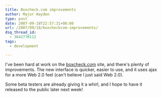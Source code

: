 ```yaml
---
title: Boxcheck.com improvements
author: Major Hayden
type: post
date: 2007-09-18T22:57:31+00:00
url: /2007/09/18/boxcheckcom-improvements/
dsq_thread_id:
  - 3642770112
tags:
  - development

---
```

I've been hard at work on the [boxcheck.com][1] site, and there's plenty of improvements. The new interface is quicker, easier to use, and it uses ajax for a more Web 2.0 feel (can't believe I just said Web 2.0).

Some beta testers are already giving it a whirl, and I hope to have it released to the public later next week!

 [1]: http://boxcheck.com
